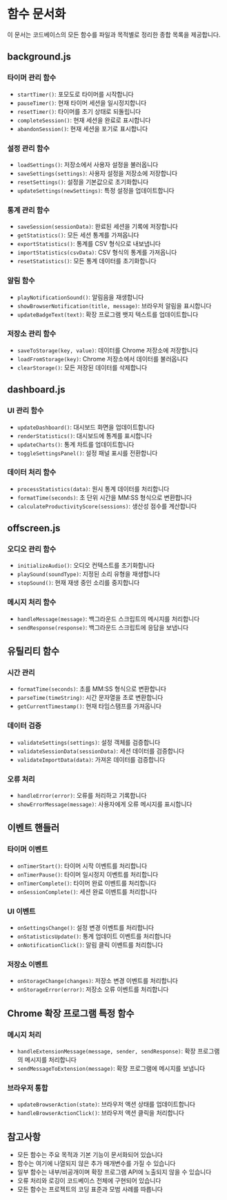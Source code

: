 # 함수 문서화

이 문서는 코드베이스의 모든 함수를 파일과 목적별로 정리한 종합 목록을 제공합니다.

## background.js

### 타이머 관리 함수
- `startTimer()`: 포모도로 타이머를 시작합니다
- `pauseTimer()`: 현재 타이머 세션을 일시정지합니다
- `resetTimer()`: 타이머를 초기 상태로 되돌립니다
- `completeSession()`: 현재 세션을 완료로 표시합니다
- `abandonSession()`: 현재 세션을 포기로 표시합니다

### 설정 관리 함수
- `loadSettings()`: 저장소에서 사용자 설정을 불러옵니다
- `saveSettings(settings)`: 사용자 설정을 저장소에 저장합니다
- `resetSettings()`: 설정을 기본값으로 초기화합니다
- `updateSettings(newSettings)`: 특정 설정을 업데이트합니다

### 통계 관리 함수
- `saveSession(sessionData)`: 완료된 세션을 기록에 저장합니다
- `getStatistics()`: 모든 세션 통계를 가져옵니다
- `exportStatistics()`: 통계를 CSV 형식으로 내보냅니다
- `importStatistics(csvData)`: CSV 형식의 통계를 가져옵니다
- `resetStatistics()`: 모든 통계 데이터를 초기화합니다

### 알림 함수
- `playNotificationSound()`: 알림음을 재생합니다
- `showBrowserNotification(title, message)`: 브라우저 알림을 표시합니다
- `updateBadgeText(text)`: 확장 프로그램 뱃지 텍스트를 업데이트합니다

### 저장소 관리 함수
- `saveToStorage(key, value)`: 데이터를 Chrome 저장소에 저장합니다
- `loadFromStorage(key)`: Chrome 저장소에서 데이터를 불러옵니다
- `clearStorage()`: 모든 저장된 데이터를 삭제합니다

## dashboard.js

### UI 관리 함수
- `updateDashboard()`: 대시보드 화면을 업데이트합니다
- `renderStatistics()`: 대시보드에 통계를 표시합니다
- `updateCharts()`: 통계 차트를 업데이트합니다
- `toggleSettingsPanel()`: 설정 패널 표시를 전환합니다

### 데이터 처리 함수
- `processStatistics(data)`: 원시 통계 데이터를 처리합니다
- `formatTime(seconds)`: 초 단위 시간을 MM:SS 형식으로 변환합니다
- `calculateProductivityScore(sessions)`: 생산성 점수를 계산합니다

## offscreen.js

### 오디오 관리 함수
- `initializeAudio()`: 오디오 컨텍스트를 초기화합니다
- `playSound(soundType)`: 지정된 소리 유형을 재생합니다
- `stopSound()`: 현재 재생 중인 소리를 중지합니다

### 메시지 처리 함수
- `handleMessage(message)`: 백그라운드 스크립트의 메시지를 처리합니다
- `sendResponse(response)`: 백그라운드 스크립트에 응답을 보냅니다

## 유틸리티 함수

### 시간 관리
- `formatTime(seconds)`: 초를 MM:SS 형식으로 변환합니다
- `parseTime(timeString)`: 시간 문자열을 초로 변환합니다
- `getCurrentTimestamp()`: 현재 타임스탬프를 가져옵니다

### 데이터 검증
- `validateSettings(settings)`: 설정 객체를 검증합니다
- `validateSessionData(sessionData)`: 세션 데이터를 검증합니다
- `validateImportData(data)`: 가져온 데이터를 검증합니다

### 오류 처리
- `handleError(error)`: 오류를 처리하고 기록합니다
- `showErrorMessage(message)`: 사용자에게 오류 메시지를 표시합니다

## 이벤트 핸들러

### 타이머 이벤트
- `onTimerStart()`: 타이머 시작 이벤트를 처리합니다
- `onTimerPause()`: 타이머 일시정지 이벤트를 처리합니다
- `onTimerComplete()`: 타이머 완료 이벤트를 처리합니다
- `onSessionComplete()`: 세션 완료 이벤트를 처리합니다

### UI 이벤트
- `onSettingsChange()`: 설정 변경 이벤트를 처리합니다
- `onStatisticsUpdate()`: 통계 업데이트 이벤트를 처리합니다
- `onNotificationClick()`: 알림 클릭 이벤트를 처리합니다

### 저장소 이벤트
- `onStorageChange(changes)`: 저장소 변경 이벤트를 처리합니다
- `onStorageError(error)`: 저장소 오류 이벤트를 처리합니다

## Chrome 확장 프로그램 특정 함수

### 메시지 처리
- `handleExtensionMessage(message, sender, sendResponse)`: 확장 프로그램의 메시지를 처리합니다
- `sendMessageToExtension(message)`: 확장 프로그램에 메시지를 보냅니다

### 브라우저 통합
- `updateBrowserAction(state)`: 브라우저 액션 상태를 업데이트합니다
- `handleBrowserActionClick()`: 브라우저 액션 클릭을 처리합니다

## 참고사항
- 모든 함수는 주요 목적과 기본 기능이 문서화되어 있습니다
- 함수는 여기에 나열되지 않은 추가 매개변수를 가질 수 있습니다
- 일부 함수는 내부/비공개이며 확장 프로그램 API에 노출되지 않을 수 있습니다
- 오류 처리와 로깅이 코드베이스 전체에 구현되어 있습니다
- 모든 함수는 프로젝트의 코딩 표준과 모범 사례를 따릅니다 